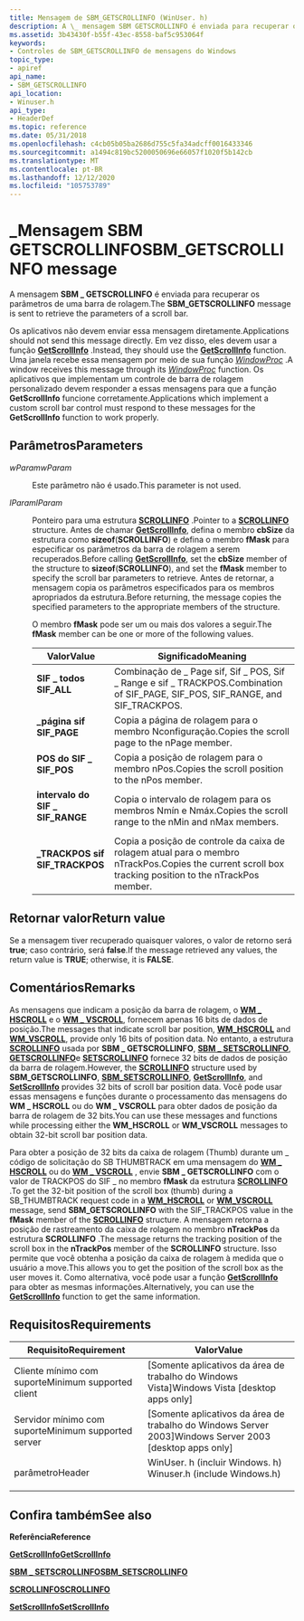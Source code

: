 ```yaml
---
title: Mensagem de SBM_GETSCROLLINFO (WinUser. h)
description: A \_ mensagem SBM GETSCROLLINFO é enviada para recuperar os parâmetros de uma barra de rolagem.
ms.assetid: 3b43430f-b55f-43ec-8558-baf5c953064f
keywords:
- Controles de SBM_GETSCROLLINFO de mensagens do Windows
topic_type:
- apiref
api_name:
- SBM_GETSCROLLINFO
api_location:
- Winuser.h
api_type:
- HeaderDef
ms.topic: reference
ms.date: 05/31/2018
ms.openlocfilehash: c4cb05b05ba2686d755c5fa34adcff0016433346
ms.sourcegitcommit: a1494c819bc5200050696e66057f1020f5b142cb
ms.translationtype: MT
ms.contentlocale: pt-BR
ms.lasthandoff: 12/12/2020
ms.locfileid: "105753789"
---
```

# <a name="sbm_getscrollinfo-message"></a><span data-ttu-id="9554d-104">\_Mensagem SBM GETSCROLLINFO</span><span class="sxs-lookup"><span data-stu-id="9554d-104">SBM\_GETSCROLLINFO message</span></span>

<span data-ttu-id="9554d-105">A mensagem **SBM \_ GETSCROLLINFO** é enviada para recuperar os parâmetros de uma barra de rolagem.</span><span class="sxs-lookup"><span data-stu-id="9554d-105">The **SBM\_GETSCROLLINFO** message is sent to retrieve the parameters of a scroll bar.</span></span>

<span data-ttu-id="9554d-106">Os aplicativos não devem enviar essa mensagem diretamente.</span><span class="sxs-lookup"><span data-stu-id="9554d-106">Applications should not send this message directly.</span></span> <span data-ttu-id="9554d-107">Em vez disso, eles devem usar a função [**GetScrollInfo**](/windows/desktop/api/Winuser/nf-winuser-getscrollinfo) .</span><span class="sxs-lookup"><span data-stu-id="9554d-107">Instead, they should use the [**GetScrollInfo**](/windows/desktop/api/Winuser/nf-winuser-getscrollinfo) function.</span></span> <span data-ttu-id="9554d-108">Uma janela recebe essa mensagem por meio de sua função [*WindowProc*](/previous-versions/windows/desktop/legacy/ms633573(v=vs.85)) .</span><span class="sxs-lookup"><span data-stu-id="9554d-108">A window receives this message through its [*WindowProc*](/previous-versions/windows/desktop/legacy/ms633573(v=vs.85)) function.</span></span> <span data-ttu-id="9554d-109">Os aplicativos que implementam um controle de barra de rolagem personalizado devem responder a essas mensagens para que a função **GetScrollInfo** funcione corretamente.</span><span class="sxs-lookup"><span data-stu-id="9554d-109">Applications which implement a custom scroll bar control must respond to these messages for the **GetScrollInfo** function to work properly.</span></span>

## <a name="parameters"></a><span data-ttu-id="9554d-110">Parâmetros</span><span class="sxs-lookup"><span data-stu-id="9554d-110">Parameters</span></span>

<dl> <dt>

<span data-ttu-id="9554d-111">*wParam*</span><span class="sxs-lookup"><span data-stu-id="9554d-111">*wParam*</span></span> 
</dt> <dd>

<span data-ttu-id="9554d-112">Este parâmetro não é usado.</span><span class="sxs-lookup"><span data-stu-id="9554d-112">This parameter is not used.</span></span>

</dd> <dt>

<span data-ttu-id="9554d-113">*lParam*</span><span class="sxs-lookup"><span data-stu-id="9554d-113">*lParam*</span></span> 
</dt> <dd>

<span data-ttu-id="9554d-114">Ponteiro para uma estrutura [**SCROLLINFO**](/windows/win32/api/winuser/ns-winuser-scrollinfo) .</span><span class="sxs-lookup"><span data-stu-id="9554d-114">Pointer to a [**SCROLLINFO**](/windows/win32/api/winuser/ns-winuser-scrollinfo) structure.</span></span> <span data-ttu-id="9554d-115">Antes de chamar [**GetScrollInfo**](/windows/desktop/api/Winuser/nf-winuser-getscrollinfo), defina o membro **cbSize** da estrutura como **sizeof**(**SCROLLINFO**) e defina o membro **fMask** para especificar os parâmetros da barra de rolagem a serem recuperados.</span><span class="sxs-lookup"><span data-stu-id="9554d-115">Before calling [**GetScrollInfo**](/windows/desktop/api/Winuser/nf-winuser-getscrollinfo), set the **cbSize** member of the structure to **sizeof**(**SCROLLINFO**), and set the **fMask** member to specify the scroll bar parameters to retrieve.</span></span> <span data-ttu-id="9554d-116">Antes de retornar, a mensagem copia os parâmetros especificados para os membros apropriados da estrutura.</span><span class="sxs-lookup"><span data-stu-id="9554d-116">Before returning, the message copies the specified parameters to the appropriate members of the structure.</span></span>

<span data-ttu-id="9554d-117">O membro **fMask** pode ser um ou mais dos valores a seguir.</span><span class="sxs-lookup"><span data-stu-id="9554d-117">The **fMask** member can be one or more of the following values.</span></span>



| <span data-ttu-id="9554d-118">Valor</span><span class="sxs-lookup"><span data-stu-id="9554d-118">Value</span></span>                                                                                                                                                      | <span data-ttu-id="9554d-119">Significado</span><span class="sxs-lookup"><span data-stu-id="9554d-119">Meaning</span></span>                                                                             |
|------------------------------------------------------------------------------------------------------------------------------------------------------------|-------------------------------------------------------------------------------------|
| <span id="SIF_ALL"></span><span id="sif_all"></span><dl> <span data-ttu-id="9554d-120"><dt>**SIF \_ todos**</dt></span><span class="sxs-lookup"><span data-stu-id="9554d-120"><dt>**SIF\_ALL**</dt></span></span> </dl>                | <span data-ttu-id="9554d-121">Combinação de \_ Page sif, Sif \_ POS, Sif \_ Range e sif \_ TRACKPOS.</span><span class="sxs-lookup"><span data-stu-id="9554d-121">Combination of SIF\_PAGE, SIF\_POS, SIF\_RANGE, and SIF\_TRACKPOS.</span></span><br/>       |
| <span id="SIF_PAGE"></span><span id="sif_page"></span><dl> <span data-ttu-id="9554d-122"><dt>**\_página sif**</dt></span><span class="sxs-lookup"><span data-stu-id="9554d-122"><dt>**SIF\_PAGE**</dt></span></span> </dl>             | <span data-ttu-id="9554d-123">Copia a página de rolagem para o membro Nconfiguração.</span><span class="sxs-lookup"><span data-stu-id="9554d-123">Copies the scroll page to the nPage member.</span></span><br/>                              |
| <span id="SIF_POS"></span><span id="sif_pos"></span><dl> <span data-ttu-id="9554d-124"><dt>**POS do SIF \_**</dt></span><span class="sxs-lookup"><span data-stu-id="9554d-124"><dt>**SIF\_POS**</dt></span></span> </dl>                | <span data-ttu-id="9554d-125">Copia a posição de rolagem para o membro nPos.</span><span class="sxs-lookup"><span data-stu-id="9554d-125">Copies the scroll position to the nPos member.</span></span> <br/>                          |
| <span id="SIF_RANGE"></span><span id="sif_range"></span><dl> <span data-ttu-id="9554d-126"><dt>**intervalo do SIF \_**</dt></span><span class="sxs-lookup"><span data-stu-id="9554d-126"><dt>**SIF\_RANGE**</dt></span></span> </dl>          | <span data-ttu-id="9554d-127">Copia o intervalo de rolagem para os membros Nmín e Nmáx.</span><span class="sxs-lookup"><span data-stu-id="9554d-127">Copies the scroll range to the nMin and nMax members.</span></span> <br/>                   |
| <span id="SIF_TRACKPOS"></span><span id="sif_trackpos"></span><dl> <span data-ttu-id="9554d-128"><dt>**\_TRACKPOS sif**</dt></span><span class="sxs-lookup"><span data-stu-id="9554d-128"><dt>**SIF\_TRACKPOS**</dt></span></span> </dl> | <span data-ttu-id="9554d-129">Copia a posição de controle da caixa de rolagem atual para o membro nTrackPos.</span><span class="sxs-lookup"><span data-stu-id="9554d-129">Copies the current scroll box tracking position to the nTrackPos member.</span></span><br/> |



 

</dd> </dl>

## <a name="return-value"></a><span data-ttu-id="9554d-130">Retornar valor</span><span class="sxs-lookup"><span data-stu-id="9554d-130">Return value</span></span>

<span data-ttu-id="9554d-131">Se a mensagem tiver recuperado quaisquer valores, o valor de retorno será **true**; caso contrário, será **false**.</span><span class="sxs-lookup"><span data-stu-id="9554d-131">If the message retrieved any values, the return value is **TRUE**; otherwise, it is **FALSE**.</span></span>

## <a name="remarks"></a><span data-ttu-id="9554d-132">Comentários</span><span class="sxs-lookup"><span data-stu-id="9554d-132">Remarks</span></span>

<span data-ttu-id="9554d-133">As mensagens que indicam a posição da barra de rolagem, o [**WM \_ HSCROLL**](wm-hscroll.md) e o [**WM \_ VSCROLL**](wm-vscroll.md), fornecem apenas 16 bits de dados de posição.</span><span class="sxs-lookup"><span data-stu-id="9554d-133">The messages that indicate scroll bar position, [**WM\_HSCROLL**](wm-hscroll.md) and [**WM\_VSCROLL**](wm-vscroll.md), provide only 16 bits of position data.</span></span> <span data-ttu-id="9554d-134">No entanto, a estrutura [**SCROLLINFO**](/windows/win32/api/winuser/ns-winuser-scrollinfo) usada por **SBM \_ GETSCROLLINFO**, [**SBM \_ SETSCROLLINFO**](sbm-setscrollinfo.md), [**GETSCROLLINFO**](/windows/desktop/api/Winuser/nf-winuser-getscrollinfo)e [**SETSCROLLINFO**](/windows/desktop/api/Winuser/nf-winuser-setscrollinfo) fornece 32 bits de dados de posição da barra de rolagem.</span><span class="sxs-lookup"><span data-stu-id="9554d-134">However, the [**SCROLLINFO**](/windows/win32/api/winuser/ns-winuser-scrollinfo) structure used by **SBM\_GETSCROLLINFO**, [**SBM\_SETSCROLLINFO**](sbm-setscrollinfo.md), [**GetScrollInfo**](/windows/desktop/api/Winuser/nf-winuser-getscrollinfo), and [**SetScrollInfo**](/windows/desktop/api/Winuser/nf-winuser-setscrollinfo) provides 32 bits of scroll bar position data.</span></span> <span data-ttu-id="9554d-135">Você pode usar essas mensagens e funções durante o processamento das mensagens do **WM \_ HSCROLL** ou do **WM \_ VSCROLL** para obter dados de posição da barra de rolagem de 32 bits.</span><span class="sxs-lookup"><span data-stu-id="9554d-135">You can use these messages and functions while processing either the **WM\_HSCROLL** or **WM\_VSCROLL** messages to obtain 32-bit scroll bar position data.</span></span>

<span data-ttu-id="9554d-136">Para obter a posição de 32 bits da caixa de rolagem (Thumb) durante um \_ código de solicitação do SB THUMBTRACK em uma mensagem do [**WM \_ HSCROLL**](wm-hscroll.md) ou do [**WM \_ VSCROLL**](wm-vscroll.md) , envie **SBM \_ GETSCROLLINFO** com o valor de TRACKPOS do SIF \_ no membro **fMask** da estrutura [**SCROLLINFO**](/windows/win32/api/winuser/ns-winuser-scrollinfo) .</span><span class="sxs-lookup"><span data-stu-id="9554d-136">To get the 32-bit position of the scroll box (thumb) during a SB\_THUMBTRACK request code in a [**WM\_HSCROLL**](wm-hscroll.md) or [**WM\_VSCROLL**](wm-vscroll.md) message, send **SBM\_GETSCROLLINFO** with the SIF\_TRACKPOS value in the **fMask** member of the [**SCROLLINFO**](/windows/win32/api/winuser/ns-winuser-scrollinfo) structure.</span></span> <span data-ttu-id="9554d-137">A mensagem retorna a posição de rastreamento da caixa de rolagem no membro **nTrackPos** da estrutura **SCROLLINFO** .</span><span class="sxs-lookup"><span data-stu-id="9554d-137">The message returns the tracking position of the scroll box in the **nTrackPos** member of the **SCROLLINFO** structure.</span></span> <span data-ttu-id="9554d-138">Isso permite que você obtenha a posição da caixa de rolagem à medida que o usuário a move.</span><span class="sxs-lookup"><span data-stu-id="9554d-138">This allows you to get the position of the scroll box as the user moves it.</span></span> <span data-ttu-id="9554d-139">Como alternativa, você pode usar a função [**GetScrollInfo**](/windows/desktop/api/Winuser/nf-winuser-getscrollinfo) para obter as mesmas informações.</span><span class="sxs-lookup"><span data-stu-id="9554d-139">Alternatively, you can use the [**GetScrollInfo**](/windows/desktop/api/Winuser/nf-winuser-getscrollinfo) function to get the same information.</span></span>

## <a name="requirements"></a><span data-ttu-id="9554d-140">Requisitos</span><span class="sxs-lookup"><span data-stu-id="9554d-140">Requirements</span></span>



| <span data-ttu-id="9554d-141">Requisito</span><span class="sxs-lookup"><span data-stu-id="9554d-141">Requirement</span></span> | <span data-ttu-id="9554d-142">Valor</span><span class="sxs-lookup"><span data-stu-id="9554d-142">Value</span></span> |
|-------------------------------------|----------------------------------------------------------------------------------------------------------|
| <span data-ttu-id="9554d-143">Cliente mínimo com suporte</span><span class="sxs-lookup"><span data-stu-id="9554d-143">Minimum supported client</span></span><br/> | <span data-ttu-id="9554d-144">\[Somente aplicativos da área de trabalho do Windows Vista\]</span><span class="sxs-lookup"><span data-stu-id="9554d-144">Windows Vista \[desktop apps only\]</span></span><br/>                                                           |
| <span data-ttu-id="9554d-145">Servidor mínimo com suporte</span><span class="sxs-lookup"><span data-stu-id="9554d-145">Minimum supported server</span></span><br/> | <span data-ttu-id="9554d-146">\[Somente aplicativos da área de trabalho do Windows Server 2003\]</span><span class="sxs-lookup"><span data-stu-id="9554d-146">Windows Server 2003 \[desktop apps only\]</span></span><br/>                                                     |
| <span data-ttu-id="9554d-147">parâmetro</span><span class="sxs-lookup"><span data-stu-id="9554d-147">Header</span></span><br/>                   | <dl> <span data-ttu-id="9554d-148"><dt>WinUser. h (incluir Windows. h)</dt></span><span class="sxs-lookup"><span data-stu-id="9554d-148"><dt>Winuser.h (include Windows.h)</dt></span></span> </dl> |



## <a name="see-also"></a><span data-ttu-id="9554d-149">Confira também</span><span class="sxs-lookup"><span data-stu-id="9554d-149">See also</span></span>

<dl> <dt>

<span data-ttu-id="9554d-150">**Referência**</span><span class="sxs-lookup"><span data-stu-id="9554d-150">**Reference**</span></span>
</dt> <dt>

[<span data-ttu-id="9554d-151">**GetScrollInfo**</span><span class="sxs-lookup"><span data-stu-id="9554d-151">**GetScrollInfo**</span></span>](/windows/desktop/api/Winuser/nf-winuser-getscrollinfo)
</dt> <dt>

[<span data-ttu-id="9554d-152">**SBM \_ SETSCROLLINFO**</span><span class="sxs-lookup"><span data-stu-id="9554d-152">**SBM\_SETSCROLLINFO**</span></span>](sbm-setscrollinfo.md)
</dt> <dt>

[<span data-ttu-id="9554d-153">**SCROLLINFO**</span><span class="sxs-lookup"><span data-stu-id="9554d-153">**SCROLLINFO**</span></span>](/windows/win32/api/winuser/ns-winuser-scrollinfo)
</dt> <dt>

[<span data-ttu-id="9554d-154">**SetScrollInfo**</span><span class="sxs-lookup"><span data-stu-id="9554d-154">**SetScrollInfo**</span></span>](/windows/desktop/api/Winuser/nf-winuser-setscrollinfo)
</dt> </dl>

 

